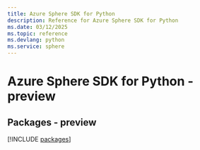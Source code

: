 ```yaml
---
title: Azure Sphere SDK for Python
description: Reference for Azure Sphere SDK for Python
ms.date: 03/12/2025
ms.topic: reference
ms.devlang: python
ms.service: sphere
---
```

# Azure Sphere SDK for Python - preview
## Packages - preview
[!INCLUDE [packages](sphere-index.md)]